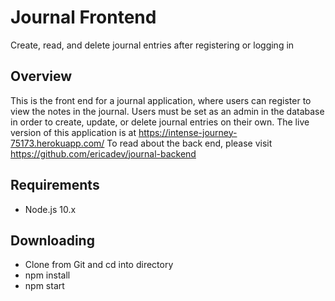 # Journal Frontend

Create, read, and delete journal entries after registering or logging in

## Overview

This is the front end for a journal application, where users can register to view the notes in the journal. Users must be set as an admin in the database in order to create, update, or delete journal entries on their own. The live version of this application is at https://intense-journey-75173.herokuapp.com/ To read about the back end, please visit https://github.com/ericadev/journal-backend

## Requirements

- Node.js 10.x

## Downloading

- Clone from Git and cd into directory
- npm install
- npm start
